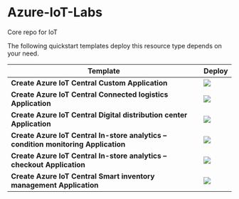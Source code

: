 # Azure-IoT-Labs
Core repo for IoT

The following quickstart templates deploy this resource type depends on your need.

 

| Template                                                     | Deploy                                                       |
| ------------------------------------------------------------ | ------------------------------------------------------------ |
|  **Create Azure IoT Central Custom Application** | <a href="https://apps.azureiotcentral.com/build/new/e89e8f5e-b8e8-45f5-b8f2-6eb8bd93a793" target="_blank"> <img src="http://azuredeploy.net/deploybutton.png"/></a>|
|  **Create Azure IoT Central Connected logistics Application** | <a href="https://apps.azureiotcentral.com/build/new/connected-logistics" target="_blank"> <img src="http://azuredeploy.net/deploybutton.png"/></a>|
|  **Create Azure IoT Central Digital distribution center Application** | <a href="https://apps.azureiotcentral.com/build/new/digital-distribution" target="_blank"> <img src="http://azuredeploy.net/deploybutton.png"/></a>|
|  **Create Azure IoT Central In-store analytics – condition monitoring Application** | <a href="https://apps.azureiotcentral.com/build/new/in-store-analytics-condition" target="_blank"> <img src="http://azuredeploy.net/deploybutton.png"/></a>|
|  **Create Azure IoT Central In-store analytics – checkout Application** | <a href="https://apps.azureiotcentral.com/build/new/in-store-analytics-checkout" target="_blank"> <img src="http://azuredeploy.net/deploybutton.png"/></a>|
|  **Create Azure IoT Central Smart inventory management Application** | <a href="https://apps.azureiotcentral.com/build/new/smart-inventory" target="_blank"> <img src="http://azuredeploy.net/deploybutton.png"/></a>|


